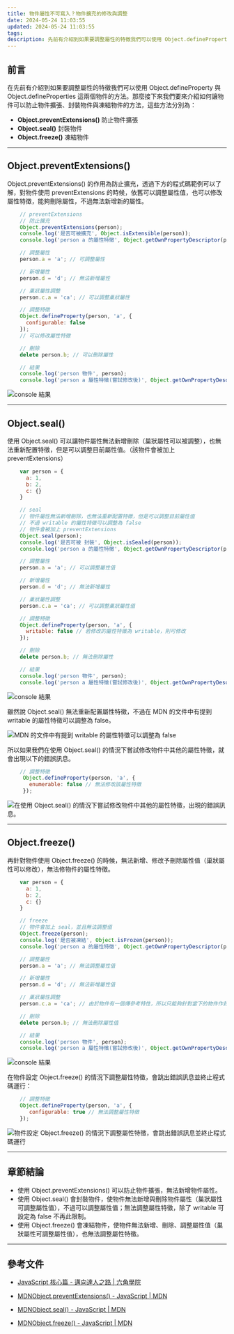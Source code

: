 ```yaml
---
title: 物件屬性不可寫入？物件擴充的修改與調整
date: 2024-05-24 11:03:55
updated: 2024-05-24 11:03:55
tags:
description: 先前有介紹到如果要調整屬性的特徵我們可以使用 Object.defineProperty 與 Object.defineProperties 這兩個物件的方法。那麼接下來我們要來介紹如何讓物件可以防止物件擴張、封裝物件與凍結物件的方法。
---
```


## 前言

在先前有介紹到如果要調整屬性的特徵我們可以使用 Object.defineProperty 與 Object.defineProperties 這兩個物件的方法。那麼接下來我們要來介紹如何讓物件可以防止物件擴張、封裝物件與凍結物件的方法，這些方法分別為：

- **Object.preventExtensions()** 防止物件擴張
- **Object.seal()** 封裝物件
- **Object.freeze()** 凍結物件

---

## Object.preventExtensions()

Object.preventExtensions() 的作用為防止擴充，透過下方的程式碼範例可以了解，對物件使用 preventExtensions 的時候，依舊可以調整屬性值，也可以修改屬性特徵，能夠刪除屬性，不過無法新增新的屬性。

```jsx
    // preventExtensions
    // 防止擴充
    Object.preventExtensions(person);
    console.log('是否可被擴充', Object.isExtensible(person));
    console.log('person a 的屬性特徵', Object.getOwnPropertyDescriptor(person, 'a'));

    // 調整屬性
    person.a = 'a'; // 可調整屬性

    // 新增屬性
    person.d = 'd'; // 無法新增屬性

    // 巢狀屬性調整
    person.c.a = 'ca'; // 可以調整巢狀屬性

    // 調整特徵
    Object.defineProperty(person, 'a', {
      configurable: false
    });
    // 可以修改屬性特徵

    // 刪除
    delete person.b; // 可以刪除屬性

    // 結果
    console.log('person 物件', person);
    console.log('person a 屬性特徵(嘗試修改後)', Object.getOwnPropertyDescriptor(person, 'a'));
```
![console 結果](https://i.imgur.com/WXVZNHc.png)

---

## Object.seal()

使用 Object.seal() 可以讓物件屬性無法新增刪除（巢狀屬性可以被調整），也無法重新配置特徵，但是可以調整目前屬性值。（該物件會被加上 preventExtensions）

```jsx
    var person = {
      a: 1,
      b: 2,
      c: {}
    }

    // seal
    // 物件屬性無法新增刪除，也無法重新配置特徵，但是可以調整目前屬性值
    // 不過 writable 的屬性特徵可以調整為 false
    // 物件會被加上 preventExtensions
    Object.seal(person);
    console.log('是否可被 封裝', Object.isSealed(person));
    console.log('person a 的屬性特徵', Object.getOwnPropertyDescriptor(person, 'a'));

    // 調整屬性
    person.a = 'a'; // 可以調整屬性值

    // 新增屬性
    person.d = 'd'; // 無法新增屬性

    // 巢狀屬性調整
    person.c.a = 'ca'; // 可以調整巢狀屬性值

    // 調整特徵
    Object.defineProperty(person, 'a', {
      writable: false // 若修改的屬性特徵為 writable，則可修改
    });

    // 刪除
    delete person.b; // 無法刪除屬性

    // 結果
    console.log('person 物件', person);
    console.log('person a 屬性特徵(嘗試修改後)', Object.getOwnPropertyDescriptor(person, 'a'));

```

![console 結果](https://i.imgur.com/hQLUmvI.png)

雖然說 Object.seal() 無法重新配置屬性特徵，不過在 MDN 的文件中有提到 writable 的屬性特徵可以調整為 false。

![MDN 的文件中有提到 writable 的屬性特徵可以調整為 false](https://i.imgur.com/y6u6FEM.png)

所以如果我們在使用 Object.seal() 的情況下嘗試修改物件中其他的屬性特徵，就會出現以下的錯誤訊息。

```jsx
    // 調整特徵
     Object.defineProperty(person, 'a', {
       enumerable: false // 無法修改該屬性特徵
     });
```

![在使用 Object.seal() 的情況下嘗試修改物件中其他的屬性特徵，出現的錯誤訊息。](https://i.imgur.com/OgKkZK6.png)

---

## Object.freeze()

再針對物件使用 Object.freeze() 的時候，無法新增、修改予刪除屬性值（巢狀屬性可以修改），無法修物件的屬性特徵。

```jsx
    var person = {
      a: 1,
      b: 2,
      c: {}
    }

    // freeze
    // 物件會加上 seal，並且無法調整值
    Object.freeze(person);
    console.log('是否被凍結', Object.isFrozen(person));
    console.log('person a 的屬性特徵', Object.getOwnPropertyDescriptor(person, 'a'));

    // 調整屬性
    person.a = 'a'; // 無法調整屬性值

    // 新增屬性
    person.d = 'd'; // 無法新增屬性值

    // 巢狀屬性調整
    person.c.a = 'ca'; // 由於物件有一個傳參考特性，所以只能夠針對當下的物件作封裝，故巢狀屬性值是可以被調整的

    // 刪除
    delete person.b; // 無法刪除屬性值

    // 結果
    console.log('person 物件', person);
    console.log('person a 屬性特徵(嘗試修改後)', Object.getOwnPropertyDescriptor(person, 'a'));
```

![console 結果](https://i.imgur.com/maUyXPt.png)

在物件設定 Object.freeze() 的情況下調整屬性特徵，會跳出錯誤訊息並終止程式碼運行：

```jsx
    // 調整特徵
    Object.defineProperty(person, 'a', {
       configurable: true // 無法調整屬性特徵
    });
```

![物件設定 Object.freeze() 的情況下調整屬性特徵，會跳出錯誤訊息並終止程式碼運行](https://i.imgur.com/tlt8uEK.png)

---

## 章節結論

- 使用 Object.preventExtensions() 可以防止物件擴張，無法新增物件屬性。
- 使用 Object.seal() 會封裝物件，使物件無法新增與刪除物件屬性（巢狀屬性可調整屬性值），不過可以調整屬性值；無法調整屬性特徵，除了 writable 可設定為 false 不再此限制。
- 使用 Object.freeze() 會凍結物件，使物件無法新增、刪除、調整屬性值（巢狀屬性可調整屬性值），也無法調整屬性特徵。

---

## 參考文件

- [JavaScript 核心篇 - 邁向達人之路 | 六角學院](https://www.hexschool.com/courses/js-core.html)

- [MDNObject.preventExtensions() - JavaScript | MDN](https://developer.mozilla.org/zh-TW/docs/Web/JavaScript/Reference/Global_Objects/Object/preventExtensions)

- [MDNObject.seal() - JavaScript | MDN](https://developer.mozilla.org/zh-CN/docs/Web/JavaScript/Reference/Global_Objects/Object/seal)

- [MDNObject.freeze() - JavaScript | MDN](https://developer.mozilla.org/zh-TW/docs/Web/JavaScript/Reference/Global_Objects/Object/freeze)